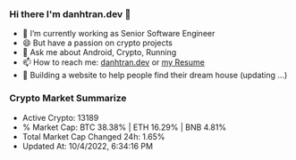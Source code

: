 ### Hi there I'm danhtran.dev 👋

- 🔭 I’m currently working as Senior Software Engineer
- 😄 But have a passion on crypto projects
- 💬 Ask me about Android, Crypto, Running 
- 📫 How to reach me: <a href="https://danhtran.dev" target="_blank">danhtran.dev</a> or <a href="Developer-Resume.pdf" target="_blank">my Resume</a>
- 🌱 Building a website to help people find their dream house (updating ...)

### Crypto Market Summarize
- Active Crypto: 13189
- % Market Cap: BTC 38.38% | ETH 16.29% | BNB 4.81%
- Total Market Cap Changed 24h: 1.65%
- Updated At: 10/4/2022, 6:34:16 PM
